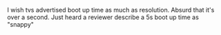 I wish tvs advertised boot up time as much as resolution. Absurd that it's over a second. Just heard a reviewer describe a 5s boot up time as "snappy"

